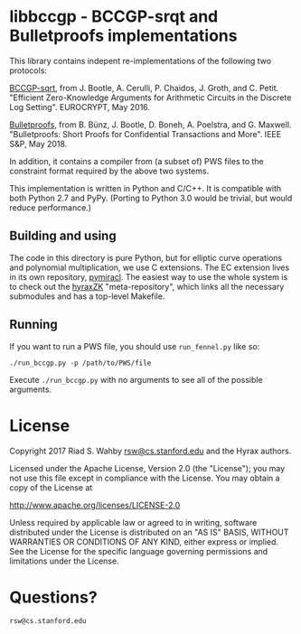 # libbccgp - BCCGP-srqt and Bulletproofs implementations #

This library contains indepent re-implementations of the following two protocols:

[BCCGP-sqrt](https://eprint.iacr.org/2016/263), from 
J. Bootle, A. Cerulli, P. Chaidos, J. Groth, and C. Petit.
"Efficient Zero-Knowledge Arguments for Arithmetic Circuits in the Discrete Log Setting".
EUROCRYPT, May 2016.

[Bulletproofs](https://eprint.iacr.org/2017/1066), from
B. Bünz, J. Bootle, D. Boneh, A. Poelstra, and G. Maxwell.
"Bulletproofs: Short Proofs for Confidential Transactions and More".
IEEE S&P, May 2018.

In addition, it contains a compiler from (a subset of) PWS files to the constraint
format required by the above two systems.

This implementation is written in Python and C/C++. It is compatible with both Python 2.7
and PyPy. (Porting to Python 3.0 would be trivial, but would reduce performance.)

## Building and using ##

The code in this directory is pure Python, but for elliptic curve operations and
polynomial multiplication, we use C extensions. The EC extension lives in its own repository,
[pymiracl](https://github.com/hyraxZK/pymiracl).
The easiest way to use the whole system is to check out the
[hyraxZK](https://github.com/hyraxZK/hyraxZK) "meta-repository", which links all the necessary
submodules and has a top-level Makefile.

## Running ##

If you want to run a PWS file, you should use `run_fennel.py` like so:

    ./run_bccgp.py -p /path/to/PWS/file

Execute `./run_bccgp.py` with no arguments to see all of the possible arguments.

# License #

Copyright 2017 Riad S. Wahby <rsw@cs.stanford.edu> and the Hyrax authors.

Licensed under the Apache License, Version 2.0 (the "License");
you may not use this file except in compliance with the License.
You may obtain a copy of the License at

http://www.apache.org/licenses/LICENSE-2.0

Unless required by applicable law or agreed to in writing, software
distributed under the License is distributed on an "AS IS" BASIS,
WITHOUT WARRANTIES OR CONDITIONS OF ANY KIND, either express or implied.
See the License for the specific language governing permissions and
limitations under the License.

# Questions? #

    rsw@cs.stanford.edu
